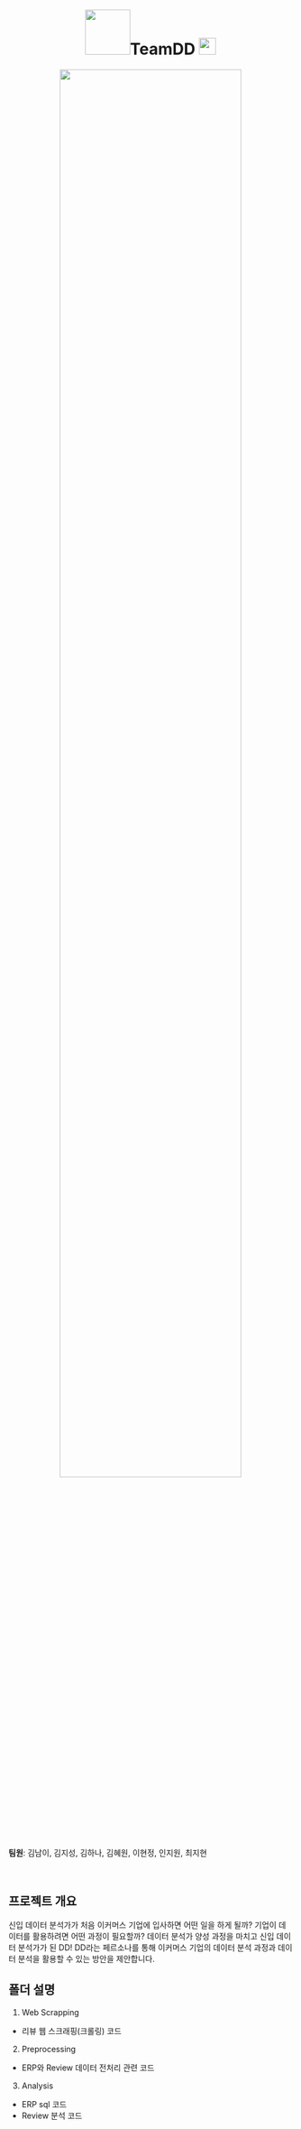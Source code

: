 <div align="center">
<h1><img width="80" src="https://user-images.githubusercontent.com/109563978/202606766-4fd8bf46-c356-4149-85b0-f4f4599edd41.gif">TeamDD
  <img width="30" src="https://user-images.githubusercontent.com/109563978/202608578-ecaee161-2149-4575-9c56-fd44e6680887.png"></h1>
  <img width="80%" src="https://user-images.githubusercontent.com/104474847/202966498-6305f831-5fd7-4f42-8cc1-19da648baac2.png">
</div><br>

<b>팀원</b>: 김남이, 김지성, 김하나, 김혜원, 이현정, 인지원, 최지현

<br>


## 프로젝트 개요
신입 데이터 분석가가 처음 이커머스 기업에 입사하면 어떤 일을 하게 될까? 기업이 데이터를 활용하려면 어떤 과정이 필요할까? 데이터 분석가 양성 과정을 마치고 신입 데이터 분석가가 된 DD! DD라는 페르소나를 통해 이커머스 기업의 데이터 분석 과정과 데이터 분석을 활용할 수 있는 방안을 제안합니다.

## 폴더 설명
1. Web Scrapping
- 리뷰 웹 스크래핑(크롤링) 코드

2. Preprocessing
- ERP와 Review 데이터 전처리 관련 코드

3. Analysis 
- ERP sql 코드
- Review 분석 코드
